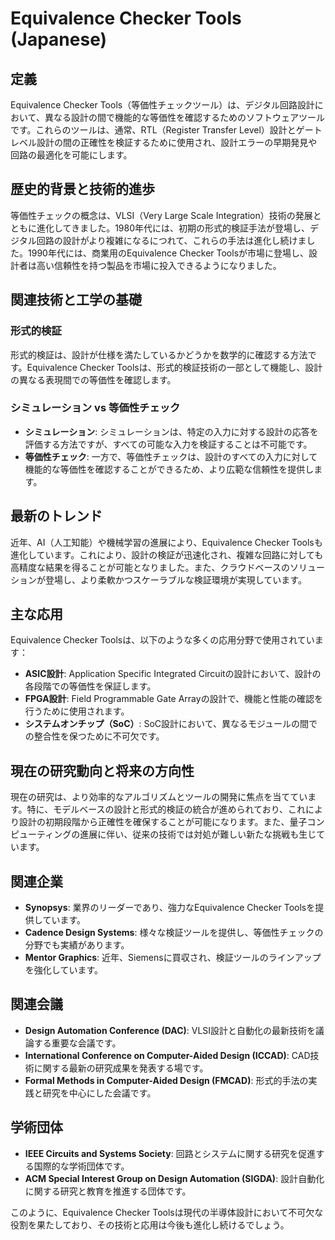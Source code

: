 # Equivalence Checker Tools (Japanese)

## 定義

Equivalence Checker Tools（等価性チェックツール）は、デジタル回路設計において、異なる設計の間で機能的な等価性を確認するためのソフトウェアツールです。これらのツールは、通常、RTL（Register Transfer Level）設計とゲートレベル設計の間の正確性を検証するために使用され、設計エラーの早期発見や回路の最適化を可能にします。

## 歴史的背景と技術的進歩

等価性チェックの概念は、VLSI（Very Large Scale Integration）技術の発展とともに進化してきました。1980年代には、初期の形式的検証手法が登場し、デジタル回路の設計がより複雑になるにつれて、これらの手法は進化し続けました。1990年代には、商業用のEquivalence Checker Toolsが市場に登場し、設計者は高い信頼性を持つ製品を市場に投入できるようになりました。

## 関連技術と工学の基礎

### 形式的検証

形式的検証は、設計が仕様を満たしているかどうかを数学的に確認する方法です。Equivalence Checker Toolsは、形式的検証技術の一部として機能し、設計の異なる表現間での等価性を確認します。

### シミュレーション vs 等価性チェック

- **シミュレーション**: シミュレーションは、特定の入力に対する設計の応答を評価する方法ですが、すべての可能な入力を検証することは不可能です。
- **等価性チェック**: 一方で、等価性チェックは、設計のすべての入力に対して機能的な等価性を確認することができるため、より広範な信頼性を提供します。

## 最新のトレンド

近年、AI（人工知能）や機械学習の進展により、Equivalence Checker Toolsも進化しています。これにより、設計の検証が迅速化され、複雑な回路に対しても高精度な結果を得ることが可能となりました。また、クラウドベースのソリューションが登場し、より柔軟かつスケーラブルな検証環境が実現しています。

## 主な応用

Equivalence Checker Toolsは、以下のような多くの応用分野で使用されています：

- **ASIC設計**: Application Specific Integrated Circuitの設計において、設計の各段階での等価性を保証します。
- **FPGA設計**: Field Programmable Gate Arrayの設計で、機能と性能の確認を行うために使用されます。
- **システムオンチップ（SoC）**: SoC設計において、異なるモジュールの間での整合性を保つために不可欠です。

## 現在の研究動向と将来の方向性

現在の研究は、より効率的なアルゴリズムとツールの開発に焦点を当てています。特に、モデルベースの設計と形式的検証の統合が進められており、これにより設計の初期段階から正確性を確保することが可能になります。また、量子コンピューティングの進展に伴い、従来の技術では対処が難しい新たな挑戦も生じています。

## 関連企業

- **Synopsys**: 業界のリーダーであり、強力なEquivalence Checker Toolsを提供しています。
- **Cadence Design Systems**: 様々な検証ツールを提供し、等価性チェックの分野でも実績があります。
- **Mentor Graphics**: 近年、Siemensに買収され、検証ツールのラインアップを強化しています。

## 関連会議

- **Design Automation Conference (DAC)**: VLSI設計と自動化の最新技術を議論する重要な会議です。
- **International Conference on Computer-Aided Design (ICCAD)**: CAD技術に関する最新の研究成果を発表する場です。
- **Formal Methods in Computer-Aided Design (FMCAD)**: 形式的手法の実践と研究を中心にした会議です。

## 学術団体

- **IEEE Circuits and Systems Society**: 回路とシステムに関する研究を促進する国際的な学術団体です。
- **ACM Special Interest Group on Design Automation (SIGDA)**: 設計自動化に関する研究と教育を推進する団体です。

このように、Equivalence Checker Toolsは現代の半導体設計において不可欠な役割を果たしており、その技術と応用は今後も進化し続けるでしょう。
